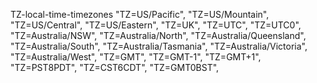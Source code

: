 TZ-local-time-timezones
    "TZ=US/Pacific",
    "TZ=US/Mountain",
    "TZ=US/Central",
    "TZ=US/Eastern",
    "TZ=UK",
    "TZ=UTC",
    "TZ=UTC0",
    "TZ=Australia/NSW",
    "TZ=Australia/North",
    "TZ=Australia/Queensland",
    "TZ=Australia/South",
    "TZ=Australia/Tasmania",
    "TZ=Australia/Victoria",
    "TZ=Australia/West",
    "TZ=GMT",
    "TZ=GMT-1",
    "TZ=GMT+1",
    "TZ=PST8PDT",
    "TZ=CST6CDT",
    "TZ=GMT0BST",
